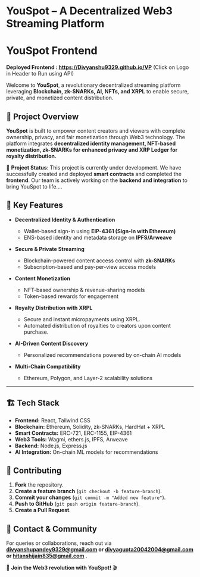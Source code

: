 # YouSpot – A Decentralized Web3 Streaming Platform

# YouSpot Frontend

**Deployed Frontend : https://Divyanshu9329.github.io/VP**
(Click on Logo in Header to Run using API)

Welcome to **YouSpot**, a revolutionary decentralized streaming platform leveraging **Blockchain, zk-SNARKs, AI, NFTs, and XRPL** to enable secure, private, and monetized content distribution.

## 🚀 Project Overview
**YouSpot** is built to empower content creators and viewers with complete ownership, privacy, and fair monetization through Web3 technology. The platform integrates **decentralized identity management, NFT-based monetization, zk-SNARKs for enhanced privacy and XRP Ledger for royalty distribution.**

🚧 **Project Status**: This project is currently under development. We have successfully created and deployed **smart contracts** and completed the **frontend**. Our team is actively working on the **backend and integration** to bring YouSpot to life....


## 🌟 Key Features
- **Decentralized Identity & Authentication**
  - Wallet-based sign-in using **EIP-4361 (Sign-In with Ethereum)**
  - ENS-based identity and metadata storage on **IPFS/Arweave**

- **Secure & Private Streaming**
  - Blockchain-powered content access control with **zk-SNARKs**
  - Subscription-based and pay-per-view access models

- **Content Monetization**
  - NFT-based ownership & revenue-sharing models
  - Token-based rewards for engagement
   
- **Royalty Distribution with XRPL**
  - Secure and instant micropayments using XRPL.
  - Automated distribution of royalties to creators upon content purchase.

- **AI-Driven Content Discovery**
  - Personalized recommendations powered by on-chain AI models

- **Multi-Chain Compatibility**
  - Ethereum, Polygon, and Layer-2 scalability solutions

---

## 🏗 Tech Stack
- **Frontend:** React, Tailwind CSS
- **Blockchain:** Ethereum, Solidity, zk-SNARKs, HardHat + XRPL
- **Smart Contracts:** ERC-721, ERC-1155, EIP-4361
- **Web3 Tools:** Wagmi, ethers.js, IPFS, Arweave
- **Backend:** Node.js, Express.js
- **AI Integration:** On-chain ML models for recommendations



## 🤝 Contributing
1. **Fork** the repository.
2. **Create a feature branch** (`git checkout -b feature-branch`).
3. **Commit your changes** (`git commit -m "Added new feature"`).
4. **Push to GitHub** (`git push origin feature-branch`).
5. **Create a Pull Request**.





## 📩 Contact & Community
For queries or collaborations, reach out via **divyanshupandey9329@gmail.com or divyagupta20042004@gmail.com or hitanshijain835@gmail.com** .

🚀 **Join the Web3 revolution with YouSpot!** 🎬


